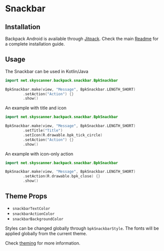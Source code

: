 # Snackbar

## Installation

Backpack Android is available through [Jitpack](https://jitpack.io/#Skyscanner/backpack-android). Check the main [Readme](https://github.com/skyscanner/backpack-android#installation) for a complete installation guide.

## Usage

The Snackbar can be used in Kotlin/Java

```Kotlin
import net.skyscanner.backpack.snackbar.BpkSnackbar

BpkSnackbar.make(view, "Message", BpkSnackbar.LENGTH_SHORT)
        .setAction("Action") {}
        .show()
```

An example with title and icon

```Kotlin
import net.skyscanner.backpack.snackbar.BpkSnackbar

BpkSnackbar.make(view, "Message", BpkSnackbar.LENGTH_SHORT)
        .setTitle("Title")
        .setIcon(R.drawable.bpk_tick_circle)
        .setAction("Action") {}
        .show()
```

An example with icon-only action

```Kotlin
import net.skyscanner.backpack.snackbar.BpkSnackbar

BpkSnackbar.make(view, "Message", BpkSnackbar.LENGTH_SHORT)
        .setAction(R.drawable.bpk_close) {}
        .show()
```

## Theme Props

- `snackbarTextColor`
- `snackbarActionColor`
- `snackbarBackgroundColor`

Styles can be changed globally through `bpkSnackbarStyle`.
The fonts will be applied globally from the current theme.
 
Check [theming](https://github.com/Skyscanner/backpack-android/blob/main/docs/THEMING.md) for more information.
